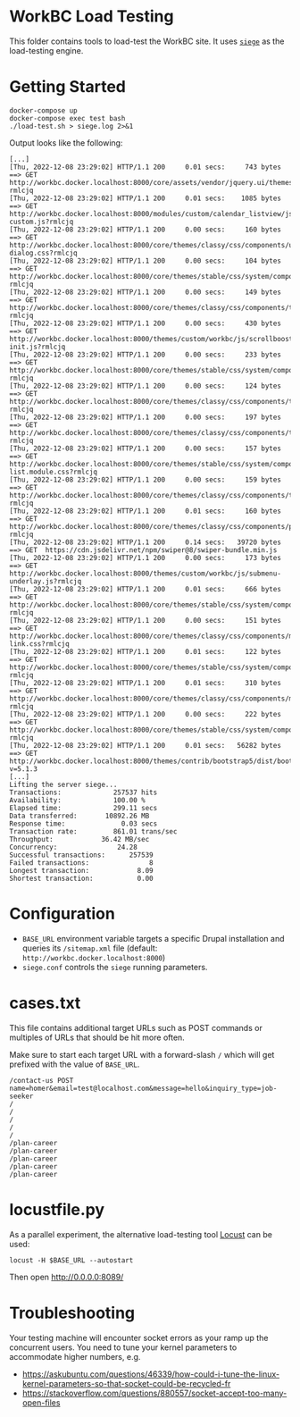 WorkBC Load Testing
===================

This folder contains tools to load-test the WorkBC site. It uses [`siege`](https://github.com/JoeDog/siege) as the load-testing engine.

# Getting Started
```
docker-compose up
docker-compose exec test bash
./load-test.sh > siege.log 2>&1
```

Output looks like the following:
```
[...]
[Thu, 2022-12-08 23:29:02] HTTP/1.1 200     0.01 secs:     743 bytes ==> GET  http://workbc.docker.localhost:8000/core/assets/vendor/jquery.ui/themes/base/core.css?rmlcjq
[Thu, 2022-12-08 23:29:02] HTTP/1.1 200     0.01 secs:    1085 bytes ==> GET  http://workbc.docker.localhost:8000/modules/custom/calendar_listview/js/cv-custom.js?rmlcjq
[Thu, 2022-12-08 23:29:02] HTTP/1.1 200     0.00 secs:     160 bytes ==> GET  http://workbc.docker.localhost:8000/core/themes/classy/css/components/ui-dialog.css?rmlcjq
[Thu, 2022-12-08 23:29:02] HTTP/1.1 200     0.00 secs:     104 bytes ==> GET  http://workbc.docker.localhost:8000/core/themes/stable/css/system/components/nowrap.module.css?rmlcjq
[Thu, 2022-12-08 23:29:02] HTTP/1.1 200     0.00 secs:     149 bytes ==> GET  http://workbc.docker.localhost:8000/core/themes/classy/css/components/textarea.css?rmlcjq
[Thu, 2022-12-08 23:29:02] HTTP/1.1 200     0.00 secs:     430 bytes ==> GET  http://workbc.docker.localhost:8000/themes/custom/workbc/js/scrollbooster-init.js?rmlcjq
[Thu, 2022-12-08 23:29:02] HTTP/1.1 200     0.00 secs:     233 bytes ==> GET  http://workbc.docker.localhost:8000/core/themes/stable/css/system/components/js.module.css?rmlcjq
[Thu, 2022-12-08 23:29:02] HTTP/1.1 200     0.00 secs:     124 bytes ==> GET  http://workbc.docker.localhost:8000/core/themes/classy/css/components/tablesort.css?rmlcjq
[Thu, 2022-12-08 23:29:02] HTTP/1.1 200     0.00 secs:     197 bytes ==> GET  http://workbc.docker.localhost:8000/core/themes/classy/css/components/tableselect.css?rmlcjq
[Thu, 2022-12-08 23:29:02] HTTP/1.1 200     0.00 secs:     157 bytes ==> GET  http://workbc.docker.localhost:8000/core/themes/stable/css/system/components/item-list.module.css?rmlcjq
[Thu, 2022-12-08 23:29:02] HTTP/1.1 200     0.00 secs:     159 bytes ==> GET  http://workbc.docker.localhost:8000/core/themes/classy/css/components/tabledrag.css?rmlcjq
[Thu, 2022-12-08 23:29:02] HTTP/1.1 200     0.01 secs:     160 bytes ==> GET  http://workbc.docker.localhost:8000/core/themes/classy/css/components/pager.css?rmlcjq
[Thu, 2022-12-08 23:29:02] HTTP/1.1 200     0.14 secs:   39720 bytes ==> GET  https://cdn.jsdelivr.net/npm/swiper@8/swiper-bundle.min.js
[Thu, 2022-12-08 23:29:02] HTTP/1.1 200     0.00 secs:     173 bytes ==> GET  http://workbc.docker.localhost:8000/themes/custom/workbc/js/submenu-underlay.js?rmlcjq
[Thu, 2022-12-08 23:29:02] HTTP/1.1 200     0.01 secs:     666 bytes ==> GET  http://workbc.docker.localhost:8000/core/themes/stable/css/system/components/hidden.module.css?rmlcjq
[Thu, 2022-12-08 23:29:02] HTTP/1.1 200     0.00 secs:     151 bytes ==> GET  http://workbc.docker.localhost:8000/core/themes/classy/css/components/more-link.css?rmlcjq
[Thu, 2022-12-08 23:29:02] HTTP/1.1 200     0.01 secs:     122 bytes ==> GET  http://workbc.docker.localhost:8000/core/themes/stable/css/system/components/details.module.css?rmlcjq
[Thu, 2022-12-08 23:29:02] HTTP/1.1 200     0.01 secs:     310 bytes ==> GET  http://workbc.docker.localhost:8000/core/themes/classy/css/components/menu.css?rmlcjq
[Thu, 2022-12-08 23:29:02] HTTP/1.1 200     0.00 secs:     222 bytes ==> GET  http://workbc.docker.localhost:8000/core/themes/stable/css/system/components/clearfix.module.css?rmlcjq
[Thu, 2022-12-08 23:29:02] HTTP/1.1 200     0.01 secs:   56282 bytes ==> GET  http://workbc.docker.localhost:8000/themes/contrib/bootstrap5/dist/bootstrap/5.1.3/dist/js/bootstrap.bundle.js?v=5.1.3
[...]
Lifting the server siege...
Transactions:		      257537 hits
Availability:		      100.00 %
Elapsed time:		      299.11 secs
Data transferred:	    10892.26 MB
Response time:		        0.03 secs
Transaction rate:	      861.01 trans/sec
Throughput:		       36.42 MB/sec
Concurrency:		       24.28
Successful transactions:      257539
Failed transactions:	           8
Longest transaction:	        8.09
Shortest transaction:	        0.00
```

# Configuration
- `BASE_URL` environment variable targets a specific Drupal installation and queries its `/sitemap.xml` file (default: `http://workbc.docker.localhost:8000`)
- `siege.conf` controls the `siege` running parameters.

# cases.txt
This file contains additional target URLs such as POST commands or multiples of URLs that should be hit more often.

Make sure to start each target URL with a forward-slash `/` which will get prefixed with the value of `BASE_URL`.

```
/contact-us POST name=homer&email=test@localhost.com&message=hello&inquiry_type=job-seeker
/
/
/
/
/
/plan-career
/plan-career
/plan-career
/plan-career
/plan-career
```

# locustfile.py
As a parallel experiment, the alternative load-testing tool [Locust](https://locust.io/) can be used:
```
locust -H $BASE_URL --autostart
```
Then open http://0.0.0.0:8089/

# Troubleshooting
Your testing machine will encounter socket errors as your ramp up the concurrent users. You need to tune your kernel parameters to accommodate higher numbers, e.g.
- https://askubuntu.com/questions/46339/how-could-i-tune-the-linux-kernel-parameters-so-that-socket-could-be-recycled-fr
- https://stackoverflow.com/questions/880557/socket-accept-too-many-open-files

